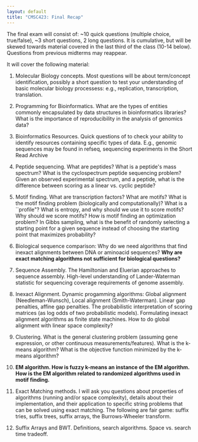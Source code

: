 ```yaml
---
layout: default
title: "CMSC423: Final Recap"
---
```


The final exam will consist of: ~10 quick questions (multiple choice, true/false), ~3 short questions, 2 long questions. It is cumulative, but will be skewed towards 
material covered in the last third of the class (10-14 below). Questions from previous midterms may reappear.

It will cover the following material:

1.	Molecular Biology concepts. Most questions will be about term/concept identification, possibly a short question to
test your understanding of basic molecular biology processess: e.g., replication, transcription, translation.  

2. Programming for Bioinformatics. What are the types of entities commonly encapsulated by data
structures in bioinformatics libraries? What is the importance of reproducibility in the analysis of 
genomics data? 

3.	Bioinformatics Resources. Quick questions of to check your ability to identify resources containing specific types of data. E.g., genomic sequences
may be found in refseq, sequencing experiments in the Short Read Archive  

4. Peptide sequencing. What are peptides? What is a peptide's mass spectrum? What is the cyclospectrum peptide sequencing problem? Given an observed experimental spectrum, and a peptide, what is the difference between scoring as a linear vs. cyclic peptide?

5. Motif finding. What are transcription factors? What are motifs? What is the motif finding problem (biologically and computationally)? What is a ``profile"? What is entropy, and why should we use it to score motifs? Why should we score motifs? How is motif finding an optimization problem?  In Gibbs sampling, what is the benefit of randomly selecting a starting point for a given sequence instead of choosing the starting point that maximizes probability?  
 
6.	Biological sequence comparison: Why do we need algorithms that find inexact alignments between DNA or aminoacid sequences? **Why are exact matching algorithms not sufficient for biological questions?**    

7.	Sequence Assembly. The Hamiltonian and Eluerian approaches to sequence assembly. High-level understanding of Lander-Waterman statistic for sequencing coverage requirements of genome assembly.    

8.	Inexact Alignment. Dynamic progamming algorithms: Global alignment (Needleman-Wunsch), Local alignment (Smith-Waterman). Linear gap penalties, affine gap penalties. The probabilistic
interpretation of scoring matrices (as log odds of two probabilistic models). Formulating inexact alignment algorithms as finite state machines. How to do global alignment with linear space complexity?  

9.   Clustering. What is the general clustering problem (assuming gene expression, or other continuous measurements/features). What is the k-means algorithm? What is the objective function minimized by the k-means algorithm? 

10. **EM algorithm. How is fuzzy k-means an instance of the EM algorithm. How is the EM algorithm related to randomized algorithms used in motif finding.**  


11.	Exact Matching methods. I will ask you questions about properties of algorithms (running and/or space complexity), details about their implementation, and their application to specific string problems that can be solved using exact matching. The following are fair game: suffix tries, suffix trees, suffix arrays, the Burrows-Wheeler transform.

12.	Suffix Arrays and BWT. Definitions, search algorithms. Space vs. search time tradeoff.  



